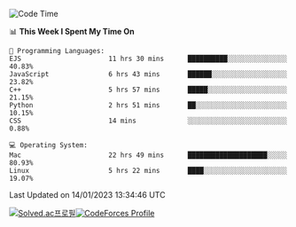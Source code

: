 
<!--START_SECTION:waka-->
![Code Time](http://img.shields.io/badge/Code%20Time-2%2C321%20hrs%2052%20mins-blue)

📊 **This Week I Spent My Time On** 

```text
💬 Programming Languages: 
EJS                      11 hrs 30 mins      ██████████░░░░░░░░░░░░░░░   40.83% 
JavaScript               6 hrs 43 mins       ██████░░░░░░░░░░░░░░░░░░░   23.82% 
C++                      5 hrs 57 mins       █████░░░░░░░░░░░░░░░░░░░░   21.15% 
Python                   2 hrs 51 mins       ██░░░░░░░░░░░░░░░░░░░░░░░   10.15% 
CSS                      14 mins             ░░░░░░░░░░░░░░░░░░░░░░░░░   0.88%

💻 Operating System: 
Mac                      22 hrs 49 mins      ████████████████████░░░░░   80.93% 
Linux                    5 hrs 22 mins       ████░░░░░░░░░░░░░░░░░░░░░   19.07%

```


 Last Updated on 14/01/2023 13:34:46 UTC
<!--END_SECTION:waka-->
[![Solved.ac프로필](http://mazassumnida.wtf/api/generate_badge?boj=hckim96)](https://solved.ac/hckim96)[![CodeForces Profile](https://cf.leed.at?id=hckim96)](https://codeforces.com/profile/hckim96)
